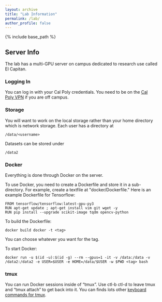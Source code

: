 ```yaml
---
layout: archive
title: "Lab Information"
permalink: /lab/
author_profile: false
---
```


{% include base_path %}

## Server Info ##

The lab has a multi-GPU server on campus dedicated to research use called El Capitan.

### Logging In ###

You can log in with your Cal Poly credentials.  You need to be on the [Cal Poly VPN](https://cpvpn.calpoly.edu) if you are off campus.

### Storage ###

You will want to work on the local storage rather than your home directory which is network storage.  Each user has a directory at

    /data/<username>
  
Datasets can be stored under
  
    /data2

### Docker ###

Everything is done through Docker on the server.
      

To use Docker, you need to create a Dockerfile and store it in a sub-directory.   For example, create a textfile at "docker/Dockerfile."  Here is an example Dockerfile for Tensorflow:
      
    FROM tensorflow/tensorflow:latest-gpu-py3
    RUN apt-get update ; apt-get install vim git wget -y
    RUN pip install --upgrade scikit-image tqdm opencv-python

To build the Dockerfile:
      
    docker build docker -t <tag>

You can choose whatever you want for the tag.
      
To start Docker:
      
    docker run -u $(id -u):$(id -g) --rm --gpus=1 -it -v /data:/data -v /data2:/data2 -e USER=$USER -e HOME=/data/$USER -w $PWD <tag> bash

### tmux ###
      
You can run Docker sessions inside of “tmux”.  Use ctl-b ctl-d to leave tmux and “tmux attach” to get back into it.  You can finds lots other [keyboard commands for tmux](https://gist.github.com/MohamedAlaa/2961058).
